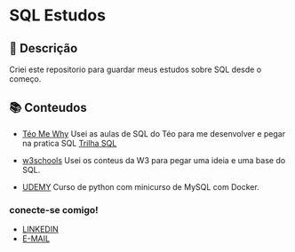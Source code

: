 # SQL Estudos

## 📒 Descrição
Criei este repositorio para guardar meus estudos sobre SQL desde o começo.

## 📚 Conteudos 
- [Téo Me Why](https://www.youtube.com/@teomewhy)
  Usei as aulas de SQL do Téo para me desenvolver e pegar na pratica SQL [Trilha SQL](https://www.youtube.com/playlist?list=PLvlkVRRKOYFQrPsRLU-53-No8c4e-RvHk)

- [w3schools](https://www.w3schools.com/sql/default.asp)
  Usei os conteus da W3 para pegar uma ideia e uma base do SQL.

- [UDEMY](https://www.udemy.com/course/python-3-do-zero-ao-avancado/) Curso de python com minicurso de MySQL com Docker.

### conecte-se comigo!

- [LINKEDIN](www.linkedin.com/in/celiana-rocha-aa461824a)
- [E-MAIL](celianarocha223@gmail.com)
